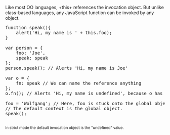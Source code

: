 Like most OO languages, +this+ references the invocation object. But unlike
class-based languages, any JavaScript function can be invoked by any object.

<pre class="runnable">
function speak(){
    alert('Hi, my name is ' + this.foo); 
} 

var person = {
    foo: 'Joe',
    speak: speak
};
person.speak(); // Alerts 'Hi, my name is Joe'

var o = {
    fn: speak // We can name the reference anything
};
o.fn(); // Alerts 'Hi, my name is undefined', because o has no "foo" property

foo = 'Wolfgang'; // Here, foo is stuck onto the global object
// The default context is the global object.
speak();

</pre>

<small>In strict mode the default invocation object is the "undefined" value.</small>

